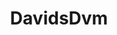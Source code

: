 ---
title: DavidsDvm
github: https://github.com/DavidsDvm
mode: dark
transition: 3s
archetype:
- Little Bit of Everything
- Editor's Choice
- Dynamic
---